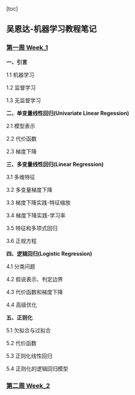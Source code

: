 [toc]

## 吴恩达-机器学习教程笔记

### [第一周 Week_1](Notes_1.md)

**一、引言**

1.1 机器学习

1.2 监督学习

1.3 无监督学习

**二、单变量线性回归(Univariate Linear Regession)**

2.1 模型表示

2.2 代价函数

2.3 梯度下降

**三、多变量线性回归(Linear Regression)**

3.1 多维特征

3.2 多变量梯度下降

3.3 梯度下降实践-特征缩放

3.4 梯度下降实践-学习率

3.5 特征和多项式回归

3.6 正规方程

**四、逻辑回归(Logistic Regression)**

4.1 分类问题

4.2 假说表示、判定边界

4.3 代价函数和梯度下降

4.4 高级优化

**五、正则化**

5.1 欠拟合与过拟合

5.2 代价函数

5.3 正则化线性回归

5.4 正则化的逻辑回归模型

### [第二周 Week_2](Notes_2.md)

